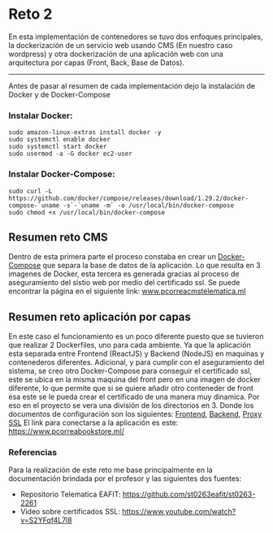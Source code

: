 # Reto 2

<p>En esta implementación de contenedores se tuvo dos enfoques principales, la dockerización de un servicio web usando CMS (En nuestro caso wordpress) y otra dockerización de una aplicación web con una arquitectura por capas (Front, Back, Base de Datos).</p>

<hr/>

<p>Antes de pasar al resumen de cada implementación dejo la instalación de Docker y de Docker-Compose</p>

### Instalar Docker:
    sudo amazon-linux-extras install docker -y
    sudo systemctl enable docker
    sudo systemctl start docker
    sudo usermod -a -G docker ec2-user
    
### Instalar Docker-Compose:
    sudo curl -L https://github.com/docker/compose/releases/download/1.29.2/docker-compose-`uname -s`-`uname -m` -o /usr/local/bin/docker-compose
    sudo chmod +x /usr/local/bin/docker-compose
    
## Resumen reto CMS

Dentro de esta primera parte el proceso constaba en crear un [Docker-Compose](https://github.com/PabloCorrea99/Telematica/blob/main/Reto2/WordPress/docker-compose) que separa la base de datos de la aplicación. Lo que resulta en 3 imagenes de Docker, esta tercera es generada gracias al proceso de aseguramiento del sistio web por medio del certificado ssl. Se puede encontrar la página en el siguiente link: www.pcorreacmstelematica.ml


## Resumen reto aplicación por capas
En este caso el funcionamiento es un poco diferente puesto que se tuvieron que realizar 2 Dockerfiles, uno para cada ambiente. Ya que la aplicación esta separada entre Frontend (ReactJS) y Backend (NodeJS) en maquinas y contenederos diferentes. Adicional, y para cumplir con el aseguramiento del sistema, se creo otro Docker-Compose para conseguir el certificado ssl, este se ubica en la misma maquina del front pero en una imagen de docker diferente, lo que permite que si se quiere añadir otro conteneder de front esa este se le pueda crear el certificado de una manera muy dinamica. Por eso en el proyecto se vera una división de los directorios en 3.
Donde los documentos de configuración son los siguientes: [Frontend](https://github.com/PabloCorrea99/Telematica/blob/main/Reto2/frontend/Dockerfile), [Backend](https://github.com/PabloCorrea99/Telematica/blob/main/Reto2/backend/Dockerfile), [Proxy SSL](https://github.com/PabloCorrea99/Telematica/blob/main/Reto2/docker_config/docker-compose.yaml)
El link para conectarse a la aplicación es este: https://www.pcorreabookstore.ml/

### Referencias
Para la realización de este reto me base principalmente en la documentación brindada por el profesor y las siguientes dos fuentes:
* Repositorio Telematica EAFIT: https://github.com/st0263eafit/st0263-2261 
* Video sobre certificados SSL: https://www.youtube.com/watch?v=S2YFqf4L7l8
